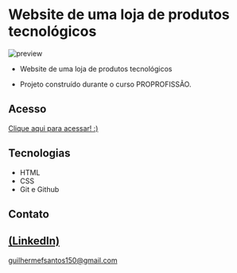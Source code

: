 # Website de uma loja de produtos tecnológicos

![preview](https://github.com/GuilhermeSK2/Formilario-De-Login-Basico-Bootstrap/assets/139295562/ee781f6c-7a23-4c19-96af-22f259f46ff6)
 
 - Website de uma loja de produtos tecnológicos

 - Projeto construído durante o curso PROPROFISSÃO.

## Acesso
 [Clique aqui para acessar! :)](https://github.com/GuilhermeSK2/NodeShop)

## Tecnologias

- HTML
- CSS
- Git e Github

## Contato
[(LinkedIn)](https://www.linkedin.com/in/guilherme-freitas-9901a220b/)
-----
guilhermefsantos150@gmail.com
